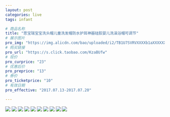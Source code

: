 ```yaml
---
layout: post
categories: live
tags: infant

# 商品名称
title: "思宝瑞宝宝洗头帽儿童洗发帽防水护耳神器硅胶婴儿洗澡浴帽可调节"
# 展示图片
pro_img: "https://img.alicdn.com/bao/uploaded/i2/TB1U7SVRVXXXXb1aXXXXXXXXXXX_!!0-item_pic.jpg_430x430q90.jpg"
# 购买链接
pro_url: "https://s.click.taobao.com/KzaBUfw"
# 现价
pro_curprice: "23"
# 优惠后价
pro_preprice: "13"
# 券价
pro_ticketprice: "10"
# 有效日期
pro_effective: "2017.07.13-2017.07.20"

---
```


![](https://img.alicdn.com/imgextra/i3/2058898089/TB2GURZvSBjpuFjSsplXXa5MVXa_!!2058898089.jpg)
![](https://img.alicdn.com/imgextra/i4/2058898089/TB24bYczYBnpuFjSZFGXXX51pXa_!!2058898089.jpg)
![](https://img.alicdn.com/imgextra/i2/2058898089/TB2W9CZt0hvOuFjSZFBXXcZgFXa_!!2058898089.jpg)
![](https://img.alicdn.com/imgextra/i3/2058898089/TB2hDe9z4tmpuFjSZFqXXbHFpXa_!!2058898089.jpg)
![](https://img.alicdn.com/imgextra/i2/2058898089/TB2.IJDvSXlpuFjy0FeXXcJbFXa_!!2058898089.jpg)
![](https://img.alicdn.com/imgextra/i2/2058898089/TB2wZNDvSXlpuFjy0FeXXcJbFXa_!!2058898089.jpg)
![](https://img.alicdn.com/imgextra/i1/2058898089/TB2.zm3t0hvOuFjSZFBXXcZgFXa_!!2058898089.jpg)
![](https://img.alicdn.com/imgextra/i2/2058898089/TB2h5NMvMNlpuFjy0FfXXX3CpXa_!!2058898089.jpg)
![](https://img.alicdn.com/imgextra/i2/2058898089/TB2Ti7Xz0FopuFjSZFHXXbSlXXa_!!2058898089.jpg)
![](https://img.alicdn.com/imgextra/i1/2058898089/TB284asvHtlpuFjSspoXXbcDpXa_!!2058898089.jpg)